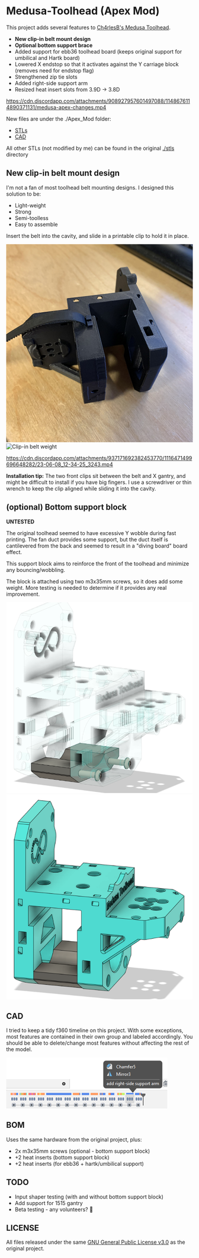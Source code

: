 # Medusa-Toolhead (Apex Mod)

This project adds several features to [Ch4rlesB's Medusa Toolhead](https://github.com/Ch4rlesB/Medusa-Toolhead/tree/main).

- **New clip-in belt mount design**
- **Optional bottom support brace**
- Added support for ebb36 toolhead board (keeps original support for umbilical and Hartk board)
- Lowered X endstop so that it activates against the Y carriage block (removes need for endstop flag)
- Strengthened zip tie slots
- Added right-side support arm
- Resized heat insert slots from 3.9D -> 3.8D

https://cdn.discordapp.com/attachments/908927957601497088/1148676114890371131/medusa-apex-changes.mp4

New files are under the ./Apex_Mod folder:
- [STLs](./Apex_Mod/stls/)
- [CAD](./Apex_Mod/CAD/)

All other STLs (not modified by me) can be found in the original [./stls](./stls) directory

## New clip-in belt mount design

I'm not a fan of most toolhead belt mounting designs. I designed this solution to be:
- Light-weight
- Strong
- Semi-toolless
- Easy to assemble

Insert the belt into the cavity, and slide in a printable clip to hold it in place.

![Clip-in belt](img/apex_clip-in_belt.jpg)
![Clip-in belt weight](img/apex_clip-in_belt_weight.jpg)

https://cdn.discordapp.com/attachments/937171692382453770/1116471499696648282/23-06-08_12-34-25_3243.mp4

**Installation tip:** The two front clips sit between the belt and X gantry, and might be difficult to install if you have big fingers. I use a screwdriver or thin wrench to keep the clip aligned while sliding it into the cavity.

## (optional) Bottom support block

**UNTESTED**

The original toolhead seemed to have excessive Y wobble during fast printing. The fan duct provides some support, but the duct itself is cantilevered from the back and seemed to result in a "diving board" board effect.

This support block aims to reinforce the front of the toolhead and minimize any bouncing/wobbling.

The block is attached using two m3x35mm screws, so it does add some weight. More testing is needed to determine if it provides any real improvement.

![apex support block transparent](img/apex_support_block_transparent.png)
![apex support block](img/apex_support_block.png)

## CAD

I tried to keep a tidy f360 timeline on this project. With some exceptions, most features are contained in their own group and labeled accordingly. You should be able to delete/change most features without affecting the rest of the model.

![apex f360 timeline](./img/apex_f360_timeline.png)

## BOM

Uses the same hardware from the original project, plus:
- 2x m3x35mm screws (optional - bottom support block)
- +2 heat inserts (bottom support block)
- +2 heat inserts (for ebb36 + hartk/umbilical support)

## TODO

- Input shaper testing (with and without bottom support block)
- Add support for 1515 gantry
- Beta testing - any volunteers? 🙂

## LICENSE
All files released under the same [GNU General Public License v3.0](./LICENSE) as the original project.
